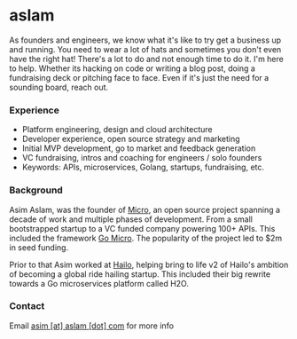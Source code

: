 # aslam

As founders and engineers, we know what it's like to try get a business up and running. You need to wear a lot of hats and sometimes you don't even have the right hat! There's a lot to do and not enough time to do it. I'm here to help. Whether its hacking on code or writing a blog post, doing a fundraising deck or pitching face to face. Even if it's just the need for a sounding board, reach out.

### Experience 

- Platform engineering, design and cloud architecture
- Developer experience, open source strategy and marketing
- Initial MVP development, go to market and feedback generation
- VC fundraising, intros and coaching for engineers / solo founders
- Keywords: APIs, microservices, Golang, startups, fundraising, etc.

### Background

Asim Aslam, was the founder of [Micro](https://micro.dev), an open source project spanning a decade of work 
and multiple phases of development. From a small bootstrapped startup to a VC funded company powering 100+ APIs.
This included the framework [Go Micro](https://go-micro.dev). The popularity of the project led to $2m in seed funding.

Prior to that Asim worked at [Hailo](https://en.wikipedia.org/wiki/Hailo), helping bring to 
life v2 of Hailo's ambition of becoming a global ride hailing startup. This included their big rewrite towards a Go microservices platform called H2O.

### Contact

Email [asim [at] aslam [dot] com](mailto:asim@aslam.com) for more info
